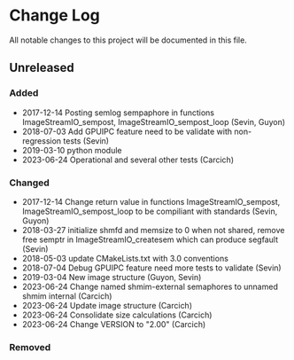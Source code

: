 # Change Log

All notable changes to this project will be documented in this file.

## Unreleased

### Added

- 2017-12-14 Posting semlog sempaphore in functions ImageStreamIO_sempost, ImageStreamIO_sempost_loop (Sevin, Guyon)
- 2018-07-03 Add GPUIPC feature need to be validate with non-regression tests (Sevin)
- 2019-03-10 python module
- 2023-06-24 Operational and several other tests (Carcich)

### Changed

- 2017-12-14 Change return value in functions ImageStreamIO_sempost, ImageStreamIO_sempost_loop to be compiliant with standards (Sevin, Guyon)
- 2018-03-27 initialize shmfd and memsize to 0 when not shared, remove free semptr in ImageStreamIO_createsem which can produce segfault (Sevin)
- 2018-05-03 update CMakeLists.txt with 3.0 conventions
- 2018-07-04 Debug GPUIPC feature need more tests to validate (Sevin)
- 2019-03-04 New image structure (Guyon, Sevin)
- 2023-06-24 Change named shmim-external semaphores to unnamed shmim internal (Carcich)
- 2023-06-24 Update image structure (Carcich)
- 2023-06-24 Consolidate size calculations (Carcich)
- 2023-06-24 Change VERSION to "2.00" (Carcich)

### Removed
